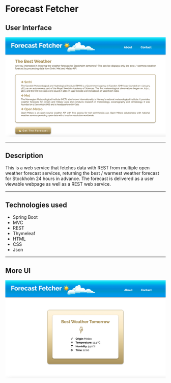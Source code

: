 # Forecast Fetcher

## User Interface

![User Interface](user-interface.png)

---

## Description

This is a web service that fetches data with REST from multiple open weather forecast services, returning the best / warmest weather forecast for Stockholm 24 hours in advance. The forecast is delivered as a user viewable webpage as well as a REST web service.

---

## Technologies used

- Spring Boot
- MVC
- REST
- Thymeleaf
- HTML
- CSS
- Json

---

## More UI

![User Interface](user-interface2.png)

